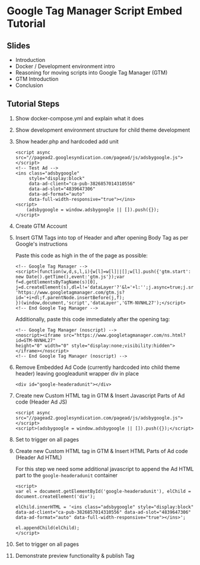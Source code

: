 # Google Tag Manager Script Embed Tutorial

## Slides
- Introduction
- Docker / Development environment intro
- Reasoning for moving scripts into Google Tag Manager (GTM)
- GTM Introduction
- Conclusion

## Tutorial Steps

1. Show docker-compose.yml and explain what it does
2.  Show development environment structure for child theme development
3.  Show header.php and hardcoded add unit
    ~~~~
    <script async src="//pagead2.googlesyndication.com/pagead/js/adsbygoogle.js"></script>
    <!-- Test Ad -->
    <ins class="adsbygoogle"
         style="display:block"
         data-ad-client="ca-pub-3826857014310556"
         data-ad-slot="4839647306"
         data-ad-format="auto"
         data-full-width-responsive="true"></ins>
    <script>
        (adsbygoogle = window.adsbygoogle || []).push({});
    </script>
    ~~~~

4. Create GTM Account
5. Insert GTM Tags into top of Header and after opening Body Tag as per Google's instructions

    Paste this code as high in the <head> of the page as possible:
    ~~~~
    <!-- Google Tag Manager -->
    <script>(function(w,d,s,l,i){w[l]=w[l]||[];w[l].push({'gtm.start':
    new Date().getTime(),event:'gtm.js'});var f=d.getElementsByTagName(s)[0],
    j=d.createElement(s),dl=l!='dataLayer'?'&l='+l:'';j.async=true;j.src=
    'https://www.googletagmanager.com/gtm.js?id='+i+dl;f.parentNode.insertBefore(j,f);
    })(window,document,'script','dataLayer','GTM-NVNHL27');</script>
    <!-- End Google Tag Manager -->
    ~~~~

    Additionally, paste this code immediately after the opening <body> tag:
    ~~~~
    <!-- Google Tag Manager (noscript) -->
    <noscript><iframe src="https://www.googletagmanager.com/ns.html?id=GTM-NVNHL27"
    height="0" width="0" style="display:none;visibility:hidden"></iframe></noscript>
    <!-- End Google Tag Manager (noscript) -->
    ~~~~

6. Remove Embedded Ad Code (currently hardcoded into child theme header) leaving googleadunit wrapper div in place

    ~~~~
    <div id="google-headeradunit"></div>
    ~~~~

7. Create new Custom HTML tag in GTM & Insert Javascript Parts of Ad code (Header Ad JS)

    ~~~~
    <script async src="//pagead2.googlesyndication.com/pagead/js/adsbygoogle.js"></script>
    <script>(adsbygoogle = window.adsbygoogle || []).push({});</script>
    ~~~~

8. Set to trigger on all pages

9. Create new Custom HTML tag in GTM & Insert HTML Parts of Ad code (Header Ad HTML)

    For this step we need some additional javascript to append the Ad HTML part to the `google-headeradunit` container
    ~~~~
    <script>
    var el = document.getElementById('google-headeradunit'), elChild = document.createElement('div');
    
    elChild.innerHTML = '<ins class="adsbygoogle" style="display:block" data-ad-client="ca-pub-3826857014310556" data-ad-slot="4839647306" data-ad-format="auto" data-full-width-responsive="true"></ins>';
    
    el.appendChild(elChild);
    </script>
    ~~~~

10. Set to trigger on all pages

11. Demonstrate preview functionality & publish Tag
